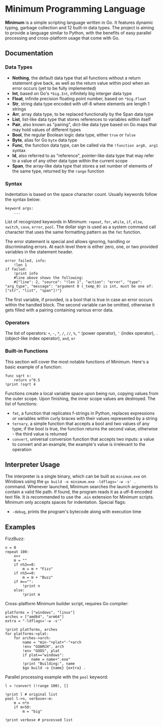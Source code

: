 
# Minimum Programming Language
**Minimum** is a simple scripting language written in Go. It features dynamic typing, garbage collection and 12 built-in data types. The project is aiming to provide a language similar to Python, with the benefits of easy parallel processing and cross-platform usage that come with Go.

## Documentation
### Data Types
- **Nothing**, the default data type that all functions without a return statement give back, as well as the return value within pool when an error occurs (yet to be fully implemented)
- **Int**, based on Go's `*big.Int`, infinitely big interger data type
- **Float**, infinite precision floating point number, based on `*big.Float`
- **Str**, string data type encoded with utf-8 where elements are length 1 strings
- **Arr**, array data type, to be replaced functionally by the Span data type
- **List**, list-like data type that stores references to variables within itself
- **Pair**, also known as "pairing", dict-like data type based on Go maps that may hold values of different types
- **Bool**, the regular Boolean logic data type, either `true` or `false`
- **Byte**, alias for Go `byte` data type
- **Func**, the function data type, can be called via the `!function arg0, arg1` syntax
- **Id**, also referred to as "reference", pointer-like data type that may refer to a value of any other data type within the current scope
- **Span**, the array-like data type that stores a set number of elements of the same type, returned by the `range` function

### Syntax
Indentation is based on the space character count. Usually keywords follow the syntax below:
```
keyword args:
    ...
```
List of recognized keywords in Minimum: `repeat`, `for`, `while`, `if`, `else`, `switch`, `case`, `error`, `pool`.
The dollar sign is used as a system command call character that uses the same formatting pattern as the `fmt` function.

The error statement is special and allows ignoring, handling or discriminating errors. At each level there is either zero, one, or two provided variables in the statement header.

```
error failed, info:
    !len 1
if failed:
    !print info
    #line above shows the following:
    #{"line": 2, "source": "!len 1", "action": "error", "type": "arg_type", "message": "argument 0 (_temp_0) is int, must be one of: ["str", "list", "span"]!"}

```
The first variable, if provided, is a bool that is true in case an error occurs within the handled block. The second variable can be omitted, otherwise it gets filled with a pairing containing various error data.

### Operators
The list of operators: `+`, `-`, `*`, `/`, `//`, `%`, `^` (power operator), `'` (index operator), `.` (object-like index operator), `and`, `or`
### Built-in Functions
This section will cover the most notable functions of Minimum. Here's a basic example of a function:
```
func sqrt x:
    return x^0.5
!print !sqrt 4
```
Functions create a local variable space upon being run, copying values from the outer scope. Upon finishing, the inner scope values are destroyed.
The list of functions:
- `fmt`, a function that replicates f-strings in Python, replaces expressions or variables within curly braces with their values represented by a string
- `ternary`, a simple function that accepts a bool and two values of any type; if the bool is true, the function returns the second value, otherwise - the third value is returned
- `convert`, universal conversion function that accepts two inputs: a value to convert and an example, the example's value is irrelevant to the operation
## Interpreter Usage
The interpreter is a single binary, which can be built as `minimum.exe` on Windows using the `go build -o minimum.exe -ldflags='-w -s' .` command. Whenever launched, Minimum searches the launch arguments to contain a valid file path. If found, the program reads it as a utf-8 encoded text file. It is recommended to use the `.min` extension for Minimum scripts. Minimum only accepts spaces for indentation.
Special flags:
- `-debug`, prints the program's bytecode along with execution time

## Examples
FizzBuzz:
```
n = 0
repeat 100:
    n++
    m = ""
    if n%3==0:
        m = m + "Fizz"
    if n%5==0:
        m = m + "Buzz"
    if m=="":
        !print n
    else:
        !print m
```
Cross-platform Minimum builder script, requires Go compiler:
```
platforms = ["windows", "linux"]
arches = ["amd64", "arm64"]
extra = "-ldflags='-w -s'"

!print platforms, arches
for platforms->plat:
    for arches->arch:
        name = "min-"+plat+"-"+arch
        !env "GOARCH", arch
        !env "GOOS", plat
        if plat=="windows":
            name = name+".exe"
        !print "Building:", name
        $go build -o {name} {extra} .
```
Parallel processing example with the `pool` keyword:
```
l = !convert (!range 100), []

!print l # original list
pool l->n, verbose<-m:
    m = n*n
    if m>50:
        m = "big"

!print verbose # processed list
```